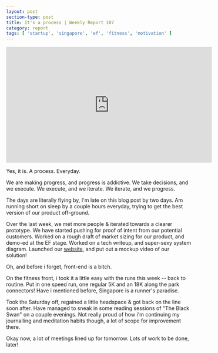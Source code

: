 ```yaml
---
layout: post
section-type: post
title: It's a process | Weekly Report 107
category: report
tags: [ 'startup', 'singapore', 'ef', 'fitness', 'motivation' ]
---
```


<iframe width="560" height="315" src="https://www.youtube.com/embed/642kB411kRc" frameborder="0" allow="autoplay; encrypted-media" allowfullscreen></iframe>

Yes, it is. A process. Everyday. 

We are making progress, and progress is addictive. We take decisions, and we execute. We execute, and we iterate. We iterate, and we progress. 

The days are literally flying by, I'm late on this blog post by two days. Am running short on sleep by a couple hours everyday, trying to get the best version of our product off-ground.

Over the last week, we met more people & iterated towards a clearer prototype. We have started pushing for proof of intent from our potential customers. Worked on a rough draft of market sizing for our product, and demo-ed at the EF stage. Worked on a tech writeup, and super-sexy system diagram. Launched our [website](http://radicali.io), and put out a mockup video of our solution! 

Oh, and before i forget, front-end is a bitch.

On the fitness front, i took it a little easy with the runs this week -- back to routine. Put in one speed run, one regular 5K and an 18K along the park connectors! Have i mentioned before, Singapore is a runner's paradise. 

Took the Saturday off, regained a little headspace & got back on the line soon after. Have managed to sneak in some reading sessions of "The Black Swan" on a couple evenings. Not really proud of how i'm continuing my journalling and meditation habits though, a lot of scope for improvement there.

Okay now, a lot of meetings lined up for tomorrow. Lots of work to be done, later!